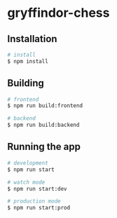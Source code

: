 # gryffindor-chess

## Installation

```bash
# install
$ npm install
```

## Building

```bash
# frontend
$ npm run build:frontend

# backend
$ npm run build:backend
```

## Running the app

```bash
# development
$ npm run start

# watch mode
$ npm run start:dev

# production mode
$ npm run start:prod
```